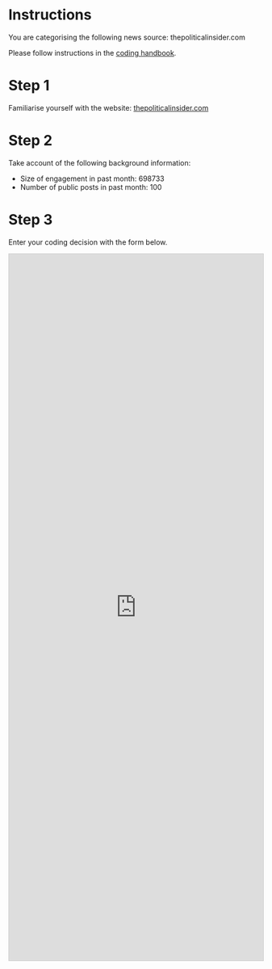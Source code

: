 # Instructions

You are categorising the following news source: thepoliticalinsider.com

Please follow instructions in the [coding handbook](http://comprop.oii.ox.ac.uk/).

# Step 1

Familiarise yourself with the website: [thepoliticalinsider.com](thepoliticalinsider.com)

# Step 2

Take account of the following background information:

* Size of engagement in past month: 698733
* Number of public posts in past month: 100

# Step 3

Enter your coding decision with the form below.

<iframe class="airtable-embed"
    src="https://airtable.com/embed/shra38QF3aALor26z?backgroundColor=blue&prefill_Media%20source=thepoliticalinsider.com&prefill_Coder=Bob" frameborder="0"
    onmousewheel="" width="100%" height="1400" style="background: transparent; border: 1px solid #ccc;"></iframe>